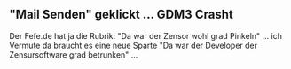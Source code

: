 ## "Mail Senden" geklickt ... GDM3 Crasht

Der Fefe.de hat ja die Rubrik: "Da war der Zensor wohl grad Pinkeln" ... ich Vermute da braucht es eine neue Sparte "Da war der Developer der Zensursoftware grad betrunken" ...


